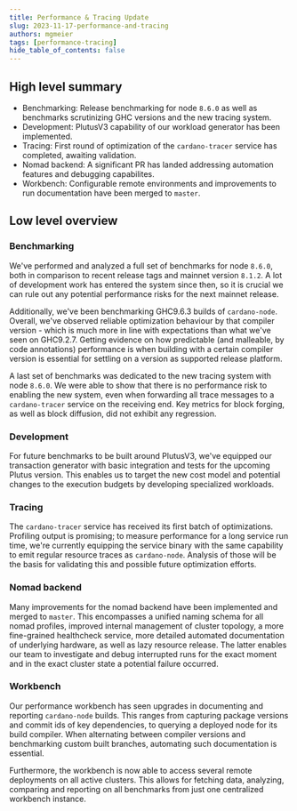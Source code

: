 ```yaml
---
title: Performance & Tracing Update
slug: 2023-11-17-performance-and-tracing
authors: mgmeier
tags: [performance-tracing]
hide_table_of_contents: false
---
```


## High level summary

* Benchmarking: Release benchmarking for node `8.6.0` as well as benchmarks scrutinizing GHC versions and the new tracing system.
* Development: PlutusV3 capability of our workload generator has been implemented.
* Tracing: First round of optimization of the `cardano-tracer` service has completed, awaiting validation.
* Nomad backend: A significant PR has landed addressing automation features and debugging capabilites.
* Workbench: Configurable remote environments and improvements to run documentation have been merged to `master`.


## Low level overview

### Benchmarking

We've performed and analyzed a full set of benchmarks for node `8.6.0`, both in comparison to recent release tags
and mainnet version `8.1.2`. A lot of development work has entered the system since then, so it is crucial
we can rule out any potential performance risks for the next mainnet release.   

Additionally, we've been benchmarking GHC9.6.3 builds of `cardano-node`. Overall, we've observed reliable optimization behaviour by that compiler version - which is much more in line with expectations than what we've seen on GHC9.2.7. Getting evidence on how predictable (and malleable, by code annotations) performance is when building with a certain compiler version is essential for settling on a version as supported release platform. 

A last set of benchmarks was dedicated to the new tracing system with node `8.6.0`. We were able to show that
there is no performance risk to enabling the new system, even when forwarding all trace messages to a `cardano-tracer`
service on the receiving end. Key metrics for block forging, as well as block diffusion, did not exhibit any regression.

### Development

For future benchmarks to be built around PlutusV3, we've equipped our transaction generator with basic integration and tests for the upcoming Plutus version. This enables us to target the new cost model and potential changes
to the execution budgets by developing specialized workloads.

### Tracing

The `cardano-tracer` service has received its first batch of optimizations. Profiling output is promising; to measure
performance for a long service run time, we're currently equipping the service binary with the same capability to
emit regular resource traces as `cardano-node`. Analysis of those will be the basis for validating this and possible future optimization efforts.

### Nomad backend

Many improvements for the nomad backend have been implemented and merged to `master`. This encompasses a unified naming schema for all nomad profiles, improved internal management of cluster topology, a more fine-grained healthcheck service,
more detailed automated documentation of underlying hardware, as well as lazy resource release. The latter enables
our team to investigate and debug interrupted runs for the exact moment and in the exact cluster state a potential failure occurred.

### Workbench

Our performance workbench has seen upgrades in documenting and reporting `cardano-node` builds. This ranges from capturing package versions and commit ids of key dependencies, to querying a deployed node for its build compiler.
When alternating between compiler versions and benchmarking custom built branches, automating such documentation is essential.  

Furthermore, the workbench is now able to access several remote deployments on all active clusters. This allows for fetching data, analyzing, comparing and reporting on all benchmarks from just one centralized workbench instance.
